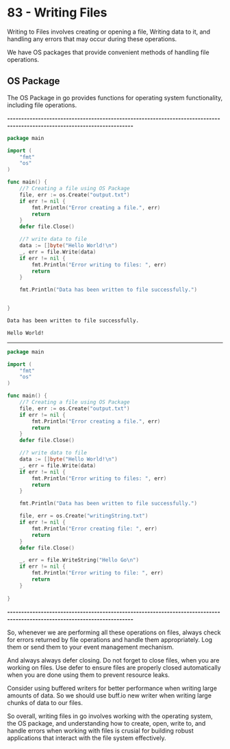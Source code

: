 # 83 - Writing Files
Writing to Files involves creating or opening a file, Writing data to it, and handling any errors that may occur during these operations.

We have OS packages that provide convenient methods of handling file operations.

## OS Package
The OS Package in go provides functions for operating system functionality, including file operations.

**-------------------------------------------------------------------------------------------------------------------------**

```go
package main

import (
	"fmt"
	"os"
)

func main() {
	//? Creating a file using OS Package
	file, err := os.Create("output.txt")
	if err != nil {
		fmt.Println("Error creating a file.", err)
		return
	}
	defer file.Close()

	//? write data to file
	data := []byte("Hello World!\n")
	_, err = file.Write(data)
	if err != nil {
		fmt.Println("Error writing to files: ", err)
		return
	}

	fmt.Println("Data has been written to file successfully.")


}
```
```bash
Data has been written to file successfully.
```
```output.txt
Hello World!
```

-------------------------------------------------------------------------------------------------------------------------

```go
package main

import (
	"fmt"
	"os"
)

func main() {
	//? Creating a file using OS Package
	file, err := os.Create("output.txt")
	if err != nil {
		fmt.Println("Error creating a file.", err)
		return
	}
	defer file.Close()

	//? write data to file
	data := []byte("Hello World!\n")
	_, err = file.Write(data)
	if err != nil {
		fmt.Println("Error writing to files: ", err)
		return
	}

	fmt.Println("Data has been written to file successfully.")

	file, err = os.Create("writingString.txt")
	if err != nil {
		fmt.Println("Error creating file: ", err)
		return
	}
	defer file.Close()

	_, err = file.WriteString("Hello Go\n")
	if err != nil {
		fmt.Println("Error writing to file: ", err)
		return
	}
	
}
```

**-------------------------------------------------------------------------------------------------------------------------**

So, whenever we are performing all these operations on files,
always check for errors returned by file operations and handle them appropriately. Log them or send them to your event management mechanism.

And always always defer closing. Do not forget to close files, when you are working on files. Use defer to ensure files are properly closed automatically when you are done using them to prevent resource leaks.

Consider using buffered writers for better performance when writing large amounts of data.
So we should use buff.io new writer when writing large chunks of data to our files.

So overall, writing files in go involves working with the operating system, the OS package, and understanding how to create, open, write to, and handle errors when working with files is crusial for building robust applications that interact with the file system effectively.